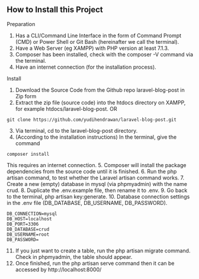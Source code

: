


## How to Install this Project
Preparation
1. Has a CLI/Command Line Interface in the form of Command Prompt (CMD) or Power Shell or Git Bash (hereinafter we call the terminal).
2. Have a Web Server (eg XAMPP) with PHP version at least 7.1.3.
3. Composer has been installed, check with the composer -V command via the terminal.
4. Have an internet connection (for the installation process).

Install

1. Download the Source Code from the Github repo laravel-blog-post in Zip form
2. Extract the zip file (source code) into the htdocs directory on XAMPP, for example htdocs/laravel-blog-post.
OR 
```git 
git clone https://github.com/yudihendrawan/laravel-blog-post.git
```

3. Via terminal, cd to the laravel-blog-post directory.
4. (According to the installation instructions) In the terminal, give the command 
```git 
composer install
```
This requires an internet connection.
5. Composer will install the package dependencies from the source code until it is finished.
6. Run the php artisan command, to test whether the Laravel artisan command works.
7. Create a new (empty) database in mysql (via phpmyadmin) with the name crud.
8. Duplicate the .env.example file, then rename it to .env.
9. Go back to the terminal, php artisan key:generate.
10. Database connection settings in the .env file (DB_DATABASE, DB_USERNAME, DB_PASSWORD).
```env
DB_CONNECTION=mysql
DB_HOST=localhost
DB_PORT=3306
DB_DATABASE=crud
DB_USERNAME=root
DB_PASSWORD=
```
11. If you just want to create a table, run the php artisan migrate command. Check in phpmyadmin, the table should appear.
12. Once finished, run the php artisan serve command then it can be accessed by http://localhost:8000/
